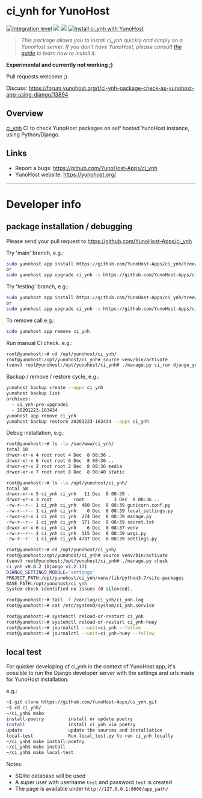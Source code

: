 # ci_ynh for YunoHost

[![Integration level](https://dash.yunohost.org/integration/ci_ynh.svg)](https://dash.yunohost.org/appci/app/ci_ynh) ![](https://ci-apps.yunohost.org/ci/badges/ci_ynh.status.svg) ![](https://ci-apps.yunohost.org/ci/badges/ci_ynh.maintain.svg)
[![Install ci_ynh with YunoHost](https://install-app.yunohost.org/install-with-yunohost.svg)](https://install-app.yunohost.org/?app=ci_ynh)

> *This package allows you to install ci_ynh quickly and simply on a YunoHost server.
If you don't have YunoHost, please consult [the guide](https://yunohost.org/#/install) to learn how to install it.*

**Experimental and currently not working ;)**

Pull requests welcome ;)

Discuss: https://forum.yunohost.org/t/ci-ynh-package-check-as-yunohost-app-using-django/13894

## Overview

[ci_ynh](https://github.comYunoHost-Apps/ci_ynh) CI to check YunoHost packages on self hosted YunoHost instance, using Python/Django.



## Links

 * Report a bugs: https://github.com/YunoHost-Apps/ci_ynh
 * YunoHost website: https://yunohost.org/

---

# Developer info

## package installation / debugging

Please send your pull request to https://github.com/YunoHost-Apps/ci_ynh

Try 'main' branch, e.g.:
```bash
sudo yunohost app install https://github.com/YunoHost-Apps/ci_ynh/tree/master --debug
or
sudo yunohost app upgrade ci_ynh -u https://github.com/YunoHost-Apps/ci_ynh/tree/master --debug
```

Try 'testing' branch, e.g.:
```bash
sudo yunohost app install https://github.com/YunoHost-Apps/ci_ynh/tree/testing --debug
or
sudo yunohost app upgrade ci_ynh -u https://github.com/YunoHost-Apps/ci_ynh/tree/testing --debug
```

To remove call e.g.:
```bash
sudo yunohost app remove ci_ynh
```

Run manual CI check. e.g.:
```bash
root@yunohost:~# cd /opt/yunohost/ci_ynh/
root@yunohost:/opt/yunohost/ci_ynh# source venv/bin/activate
(venv) root@yunohost:/opt/yunohost/ci_ynh# ./manage.py ci_run django_ynh
```

Backup / remove / restore cycle, e.g.:
```bash
yunohost backup create --apps ci_ynh
yunohost backup list
archives:
  - ci_ynh-pre-upgrade1
  - 20201223-163434
yunohost app remove ci_ynh
yunohost backup restore 20201223-163434 --apps ci_ynh
```

Debug installation, e.g.:
```bash
root@yunohost:~# ls -la /var/www/ci_ynh/
total 18
drwxr-xr-x 4 root root 4 Dec  8 08:36 .
drwxr-xr-x 6 root root 6 Dec  8 08:36 ..
drwxr-xr-x 2 root root 2 Dec  8 08:36 media
drwxr-xr-x 7 root root 8 Dec  8 08:40 static

root@yunohost:~# ls -la /opt/yunohost/ci_ynh/
total 58
drwxr-xr-x 5 ci_ynh ci_ynh   11 Dec  8 08:39 .
drwxr-xr-x 3 root        root           3 Dec  8 08:36 ..
-rw-r--r-- 1 ci_ynh ci_ynh  460 Dec  8 08:39 gunicorn.conf.py
-rw-r--r-- 1 ci_ynh ci_ynh    0 Dec  8 08:39 local_settings.py
-rwxr-xr-x 1 ci_ynh ci_ynh  274 Dec  8 08:39 manage.py
-rw-r--r-- 1 ci_ynh ci_ynh  171 Dec  8 08:39 secret.txt
drwxr-xr-x 6 ci_ynh ci_ynh    6 Dec  8 08:37 venv
-rw-r--r-- 1 ci_ynh ci_ynh  115 Dec  8 08:39 wsgi.py
-rw-r--r-- 1 ci_ynh ci_ynh 4737 Dec  8 08:39 settings.py

root@yunohost:~# cd /opt/yunohost/ci_ynh/
root@yunohost:/opt/yunohost/ci_ynh# source venv/bin/activate
(venv) root@yunohost:/opt/yunohost/ci_ynh# ./manage.py check
ci_ynh v0.8.2 (Django v2.2.17)
DJANGO_SETTINGS_MODULE='settings'
PROJECT_PATH:/opt/yunohost/ci_ynh/venv/lib/python3.7/site-packages
BASE_PATH:/opt/yunohost/ci_ynh
System check identified no issues (0 silenced).

root@yunohost:~# tail -f /var/log/ci_ynh/ci_ynh.log
root@yunohost:~# cat /etc/systemd/system/ci_ynh.service

root@yunohost:~# systemctl reload-or-restart ci_ynh
root@yunohost:~# systemctl reload-or-restart ci_ynh-huey
root@yunohost:~# journalctl --unit=ci_ynh --follow
root@yunohost:~# journalctl --unit=ci_ynh-huey --follow
```

## local test

For quicker developing of ci_ynh in the context of YunoHost app,
it's possible to run the Django developer server with the settings
and urls made for YunoHost installation.

e.g.:
```bash
~$ git clone https://github.com/YunoHost-Apps/ci_ynh.git
~$ cd ci_ynh/
~/ci_ynh$ make
install-poetry         install or update poetry
install                install ci_ynh via poetry
update                 update the sources and installation
local-test             Run local_test.py to run ci_ynh locally
~/ci_ynh$ make install-poetry
~/ci_ynh$ make install
~/ci_ynh$ make local-test
```

Notes:

* SQlite database will be used
* A super user with username `test` and password `test` is created
* The page is available under `http://127.0.0.1:8000/app_path/`
